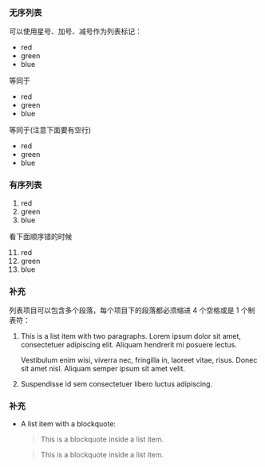 ### 无序列表
可以使用星号、加号、减号作为列表标记：

* red
* green
* blue

等同于

+ red
+ green
+ blue

等同于(注意下面要有空行)

- red
- green
- blue

### 有序列表

1. red
2. green
3. blue

看下面顺序错的时候

11. red
21. green
31. blue

### 补充

列表项目可以包含多个段落，每个项目下的段落都必须缩进 4 个空格或是 1 个制表符：

1.  This is a list item with two paragraphs. Lorem ipsum dolor
    sit amet, consectetuer adipiscing elit. Aliquam hendrerit
    mi posuere lectus.

    Vestibulum enim wisi, viverra nec, fringilla in, laoreet
    vitae, risus. Donec sit amet nisl. Aliquam semper ipsum
    sit amet velit.

2.  Suspendisse id sem consectetuer libero luctus adipiscing.

### 补充

*   A list item with a blockquote:

    > This is a blockquote
    > inside a list item.

    > This is a blockquote
    > inside a list item.